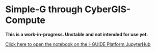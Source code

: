 # Simple-G through CyberGIS-Compute

**This is a work-in-progress. Unstable and not intended for use yet.**

[Click here to open the notebook on the I-GUIDE Platform JupyterHub](https://jupyter.iguide.illinois.edu/hub/user-redirect/git-pull?repo=https%3A%2F%2Fgithub.com%2Fcybergis%2Fcybergis-compute-simple-g&urlpath=lab%2Ftree%2Fcybergis-compute-simple-g%2FRunModel.ipynb&branch=main)